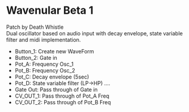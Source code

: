 # Wavenular Beta 1
Patch by Death Whistle <br/>
Dual oscillator based on audio input with decay envelope, state variable filter and midi implementation.

- Button_1: Create new WaveForm
- Button_2: Gate in 
- Pot_A: Frequency Osc_1
- Pot_B: Frequency Osc_2
- Pot_C: Decay envelope (5sec)
- Pot_D: State variable filter (LP->HP)
....
- Gate Out: Pass through of Gate in
- CV_OUT_1: Pass through of Pot_A Freq
- CV_OUT_2: Pass through of Pot_B Freq


